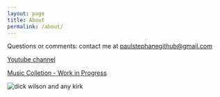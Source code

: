 ```yaml
---
layout: page
title: About
permalink: /about/
---
```

Questions or comments: contact me at paulstephanegithub@gmail.com

[Youtube channel](https://www.youtube.com/@stephanel.4555/videos)

[Music Colletion - Work in Progress](/collection.html)

![dick wilson and any kirk](https://user-images.githubusercontent.com/33669641/224274754-0dad9a25-4bed-4f57-9dac-7d581285462e.png)
